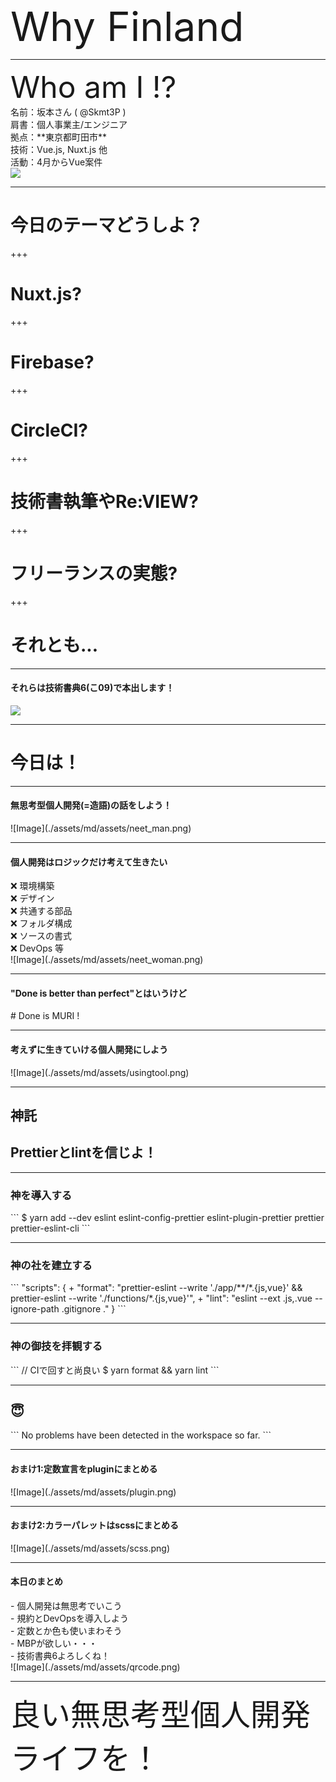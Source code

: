 
<!-- .slide: data-background="#00BF81" -->

<!-- .slide:  data-menu-title="TOP"  -->
<div class="west span-100 text-white startend">
<span style="font-size: 4rem">Why Finland</span>
</div>

---
<!-- .slide: data-background-image="./assets/md/assets/profile_green.png" data-background-size="100% 100%" data-background-position="center" data-background=" " data-background-repeat=" " data-background-transition="slide" -->

<!-- .slide:  data-menu-title="自己紹介"  -->
<div class="north-west text-white">
<span style="font-size: 3rem">Who am I !?</span>
</div>
<div class="west span-65 text-white">
名前：坂本さん ( @Skmt3P ) <br>
肩書：個人事業主/エンジニア <br>
拠点：**東京都町田市** <br>
技術：Vue.js, Nuxt.js 他 <br>
活動：4月からVue案件
</div>
<div class="east span-35">
<img class="shadow"  src="./assets/md/assets/profile_qr.png"  />
</div>

---
<!-- .slide: data-background="#00BF81" -->

<!-- .slide:  data-menu-title="テーマ選定1"  -->
# 今日のテーマどうしよ？

+++
<!-- .slide: data-background="#00BF81" -->

<!-- .slide:  data-menu-title="テーマ選定2"  -->
# Nuxt.js?

+++
<!-- .slide: data-background="#00BF81" -->

<!-- .slide:  data-menu-title="テーマ選定3"  -->
# Firebase?

+++
<!-- .slide: data-background="#00BF81" -->

<!-- .slide:  data-menu-title="テーマ選定4"  -->
# CircleCI?

+++
<!-- .slide: data-background="#00BF81" -->

<!-- .slide:  data-menu-title="テーマ選定5"  -->
# 技術書執筆やRe:VIEW?

+++
<!-- .slide: data-background="#00BF81" -->

<!-- .slide:  data-menu-title="テーマ選定6"  -->
# フリーランスの実態?

+++
<!-- .slide: data-background="#00BF81" -->

<!-- .slide:  data-menu-title="テーマ選定7"  -->
# それとも...

---
<!-- .slide: data-background="#00BF81" -->

<!-- .slide:  data-menu-title="テーマ選定8と告知"  -->
<div class="north span-100 headline">
<h4>それらは技術書典6(こ09)で本出します！</h4>
</div>
<img class="shadow"  src="./assets/md/assets/qrcode.png"  />

---
<!-- .slide: data-background="#00BF81" -->

<!-- .slide:  data-menu-title="テーマ選定9"  -->
# 今日は！

---
<!-- .slide: data-background="#00BF81" -->

<!-- .slide:  data-menu-title="テーマ決定"  -->
<div class="north span-100 headline">
<h4>無思考型個人開発(=造語)の話をしよう！</h4>
</div>
![Image](./assets/md/assets/neet_man.png)

---
<!-- .slide: data-background="#00BF81" -->

<!-- .slide:  data-menu-title="例"  -->
<div class="north span-100 headline">
<h4>個人開発はロジックだけ考えて生きたい</h4>
</div>
<div class="west span-40">
❌ 環境構築 <br>
❌ デザイン <br>
❌ 共通する部品 <br>
❌ フォルダ構成 <br>
❌ ソースの書式 <br>
❌ DevOps 等
</div>
<div class="east span-60">
![Image](./assets/md/assets/neet_woman.png)
</div>

---
<!-- .slide: data-background="#00BF81" -->

<!-- .slide:  data-menu-title="主張"  -->
<div class="north span-100 headline">
<h4>"Done is better than perfect"とはいうけど</h4>
</div>
# Done is MURI !

---
<!-- .slide: data-background="#00BF81" -->

<!-- .slide:  data-menu-title="だから"  -->
<div class="north span-100 headline">
<h4>考えずに生きていける個人開発にしよう</h4>
</div>
<div class="west span-100">
![Image](./assets/md/assets/usingtool.png)
</div>

---
<!-- .slide: data-background="#00BF81" -->

<!-- .slide:  data-menu-title="神託"  -->
<div class="north span-100 headline">
<h2>神託</h2>
</div>
<div class="west span-100">
<h2>Prettierとlintを信じよ！</h2>
</div>


---
<!-- .slide: data-background="#00BF81" -->

<!-- .slide:  data-menu-title="神の導入"  -->
<div class="north span-100 headline">
<h3>神を導入する</h3>
</div>
```
$ yarn add --dev eslint eslint-config-prettier 
  eslint-plugin-prettier prettier prettier-eslint-cli
```

---
<!-- .slide: data-background="#00BF81" -->

<!-- .slide:  data-menu-title="神を動かす"  -->
<div class="north span-100 headline">
<h3>神の社を建立する</h3>
</div>
```
"scripts": {
+ "format": "prettier-eslint --write './app/**/*.{js,vue}' && prettier-eslint --write './functions/*.{js,vue}'",
+ "lint": "eslint --ext .js,.vue --ignore-path .gitignore ."
}
```

---
<!-- .slide: data-background="#00BF81" -->

<!-- .slide:  data-menu-title="神の御技"  -->
<div class="north span-100 headline">
<h3>神の御技を拝観する</h3>
</div>
```
// CIで回すと尚良い
$ yarn format && yarn lint
```

---
<!-- .slide: data-background="#00BF81" -->

<!-- .slide:  data-menu-title="結果"  -->
<div class="north span-100 headline">
<h2>😇</h2>
</div>
```
No problems have been detected in the workspace so far.
```

---
<!-- .slide: data-background="#00BF81" -->

<!-- .slide:  data-menu-title="おまけ1"  -->
<div class="north span-100 headline">
<h4>おまけ1:定数宣言をpluginにまとめる</h4>
</div>
![Image](./assets/md/assets/plugin.png)

---
<!-- .slide: data-background="#00BF81" -->

<!-- .slide:  data-menu-title="おまけ2"  -->
<div class="north span-100 headline">
<h4>おまけ2:カラーパレットはscssにまとめる</h4>
</div>
<div class="south span-100">
![Image](./assets/md/assets/scss.png)
</div>

---
<!-- .slide: data-background="#00BF81" -->

<!-- .slide:  data-menu-title="まとめ"  -->
<div class="north span-100 headline">
<h4>本日のまとめ</h4>
</div>
<div class="west span-65">
- 個人開発は無思考でいこう <br>
- 規約とDevOpsを導入しよう <br>
- 定数とか色も使いまわそう <br>
- MBPが欲しい・・・ <br>
- 技術書典6よろしくね！
</div>
<div class="east span-35">
![Image](./assets/md/assets/qrcode.png)
</div>

---
<!-- .slide: data-background="#00BF81" -->

<!-- .slide:  data-menu-title="END"  -->
<div class="west span-100 text-white startend">
<span style="font-size: 3rem">良い無思考型個人開発ライフを！</span>
</div>